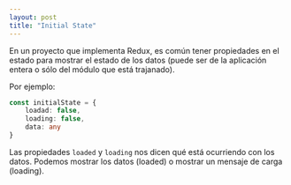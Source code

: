 ```yaml
---
layout: post
title: "Initial State"
---
```


En un proyecto que implementa Redux<!--more-->, es común tener propiedades en el estado para mostrar el estado de los datos (puede ser de la aplicación entera o sólo del módulo que está trajanado).

Por ejemplo:
```typescript
const initialState = {
    loadad: false,
    loading: false,
    data: any
}
```
Las propiedades `loaded` y `loading` nos dicen qué está ocurriendo con los datos. Podemos mostrar los datos (loaded) o mostrar un mensaje de carga (loading).